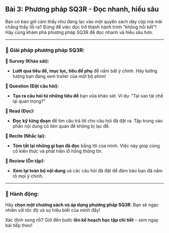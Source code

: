 ## Bài 3: Phương pháp SQ3R - Đọc nhanh, hiểu sâu

Bạn có bao giờ cảm thấy như đang lạc vào một quyển sách dày cộp mà mãi chẳng thấy lối ra? Đừng để việc đọc trở thành hành trình "không hồi kết"! Hãy cùng khám phá phương pháp SQ3R để đọc nhanh và hiểu sâu hơn.

---

### 📌 Giải pháp phương pháp SQ3R:

**🔹 Survey (Khảo sát):**
- **Lướt qua tiêu đề, mục lục, tiêu đề phụ** để nắm bắt ý chính. Hãy tưởng tượng bạn đang xem trailer của một bộ phim!

**🔹 Question (Đặt câu hỏi):**
- **Tạo ra câu hỏi từ những tiêu đề** bạn vừa khảo sát. Ví dụ: "Tại sao tái chế lại quan trọng?"

**🔹 Read (Đọc):**
- **Đọc kỹ từng đoạn** để tìm câu trả lời cho câu hỏi đã đặt ra. Tập trung vào phần nội dung có liên quan để không bị lạc đề.

**🔹 Recite (Nhắc lại):**
- **Tóm tắt lại những gì bạn đã đọc** bằng lời của mình. Việc này giúp củng cố kiến thức và phát hiện lỗ hổng thông tin.

**🔹 Review (Ôn tập):**
- **Xem lại toàn bộ nội dung** và các câu hỏi đã đặt để đảm bảo bạn đã nắm rõ mọi ý chính.

---

### 🚀 Hành động:

Hãy **chọn một chương sách và áp dụng phương pháp SQ3R**. Bạn sẽ ngạc nhiên với tốc độ và sự hiểu biết của mình đấy!

Xác định xong rồi? Giờ đến bước **lên kế hoạch học tập chi tiết** – xem ngay bài tiếp theo!